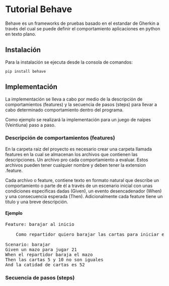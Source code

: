 # Tutorial Behave

Behave es un frameworks de pruebas basado en el estandar de Gherkin a través del cual se puede definir el comportamiento aplicaciones en python en texto plano.

## Instalación
Para la instalación se ejecuta desde la consola de comandos:

`pip install behave`

## Implementación
La implementación se lleva a cabo por medio de la descripción de comportamientos (features) y la secuencia de pasos (steps) para llevar a cabo determinado comportamiento dentro del programa.

Como ejemplo se realizará la implementación para un juego de naipes (Veintiuna) paso a paso.

### Descripción de comportamientos (features)
En la carpeta raiz del proyecto es necesario crear una carpeta llamada features en la cual se almacenan los archivos que contienen las descripciones. Un archivo pro cada comportamiento a evaluar. Estos archivos pueden tener cualquier nombre y deben tener la extension .feature.

Cada archivo o feature, contiene texto en formato natural que describe un comportamiento o parte de él a través de un escenario inicial con unas condiciones especificas dadas (Given), un evento desencadenador (When) y una consecuencia esperada (Then). Adicionalmente cada feature tiene un titulo y una breve descripción.

#### Ejemplo
<pre>
Feature: barajar al inicio
    
    Como repartidor quiero barajar las cartas para iniciar el juego.

Scenario: barajar
Given un mazo para jugar 21
When el repartidor baraja el mazo
Then las cartas 5 y 10 no son iguales
And la catidad de cartas es 52
</pre>   

### Secuencia de pasos (steps)

